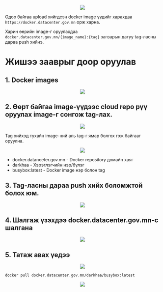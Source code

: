 <p align="center">
    <img src="https://fibo-resources.s3-ap-southeast-1.amazonaws.com/docker.jpg">
</p>

Одоо байгаа upload хийгдсэн docker image үүдийг харахдаа `https://docker.datacenter.gov.mn` орж харна.

Харин өөрийн image-г оруулахдаа `docker.datacenter.gov.mn/{image_name}:{tag}` загварын дагуу tag-ласны дараа push хийнэ.

# Жишээ зааврыг доор оруулав

## 1. Docker images  
<p align="center">
    <img src="https://fibo-resources.s3-ap-southeast-1.amazonaws.com/1.jpg">
</p>

## 2. Өөрт байгаа image-үүдээс cloud repo рүү оруулах image-г сонгож tag-лах.
<p align="center">
    <img src="https://fibo-resources.s3-ap-southeast-1.amazonaws.com/2.jpg">
</p>
Tag хийхэд тухайн image-ний аль tag-г ямар болгох гэж байгааг оруулна.
<p align="center">
    <img src="https://fibo-resources.s3-ap-southeast-1.amazonaws.com/3.jpg">
</p>

* docker.datanceter.gov.mn - Docker repository домайн хаяг
* darkhaa - Хэрэглэгчийн нэр/бүлэг
* busybox:latest - Docker image нэр болон tag

## 3. Tag-ласны дараа push хийх боломжтой болох юм.
<p align="center">
    <img src="https://fibo-resources.s3-ap-southeast-1.amazonaws.com/4.jpg">
</p>

## 4. Шалгаж үзэхдээ docker.datacenter.gov.mn-с шалгана
<p align="center">
    <img src="https://fibo-resources.s3-ap-southeast-1.amazonaws.com/5.jpg">
</p>
 
## 5. Татаж авах үедээ
<p align="center">
    <img src="https://fibo-resources.s3-ap-southeast-1.amazonaws.com/6.jpg">
</p>
 
`docker pull docker.datacenter.gov.mn/darkhaa/busybox:latest`	

<p align="center">
    <img src="https://fibo-resources.s3-ap-southeast-1.amazonaws.com/7.jpg">
</p>
